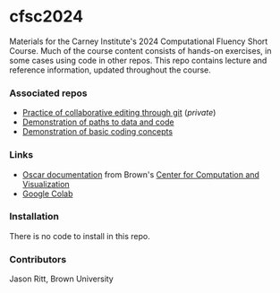 # cfsc2024

Materials for the Carney Institute's 2024 Computational Fluency Short Course. Much of the course content consists of hands-on exercises, in some cases using code in other repos. This repo contains lecture and reference information, updated throughout the course.

### Associated repos

- [Practice of collaborative editing through git](https://github.com/brownritt/cfsc2024-ex-git-collab) (*private*)
- [Demonstration of paths to data and code](https://github.com/brownritt/cfsc2024-ex-paths)
- [Demonstration of basic coding concepts](https://github.com/brownritt/cfsc2024-coding-demos)

### Links

- [Oscar documentation](https://docs.ccv.brown.edu/oscar) from Brown's [Center for Computation and Visualization](https://ccv.brown.edu)
- [Google Colab](https://colab.research.google.com/)

### Installation

There is no code to install in this repo.

### Contributors

Jason Ritt, Brown University
